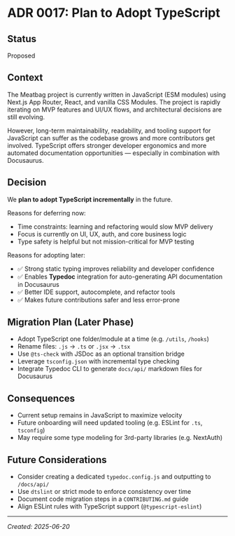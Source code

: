 # ADR 0017: Plan to Adopt TypeScript

## Status

Proposed

## Context

The Meatbag project is currently written in JavaScript (ESM modules) using Next.js App Router, React, and vanilla CSS Modules. The project is rapidly iterating on MVP features and UI/UX flows, and architectural decisions are still evolving.

However, long-term maintainability, readability, and tooling support for JavaScript can suffer as the codebase grows and more contributors get involved. TypeScript offers stronger developer ergonomics and more automated documentation opportunities — especially in combination with Docusaurus.

## Decision

We **plan to adopt TypeScript incrementally** in the future.

Reasons for deferring now:

- Time constraints: learning and refactoring would slow MVP delivery
- Focus is currently on UI, UX, auth, and core business logic
- Type safety is helpful but not mission-critical for MVP testing

Reasons for adopting later:

- ✅ Strong static typing improves reliability and developer confidence
- ✅ Enables **Typedoc** integration for auto-generating API documentation in Docusaurus
- ✅ Better IDE support, autocomplete, and refactor tools
- ✅ Makes future contributions safer and less error-prone

## Migration Plan (Later Phase)

- Adopt TypeScript one folder/module at a time (e.g. `/utils`, `/hooks`)
- Rename files: `.js` → `.ts` or `.jsx` → `.tsx`
- Use `@ts-check` with JSDoc as an optional transition bridge
- Leverage `tsconfig.json` with incremental type checking
- Integrate Typedoc CLI to generate `docs/api/` markdown files for Docusaurus

## Consequences

- Current setup remains in JavaScript to maximize velocity
- Future onboarding will need updated tooling (e.g. ESLint for `.ts`, `tsconfig`)
- May require some type modeling for 3rd-party libraries (e.g. NextAuth)

## Future Considerations

- Consider creating a dedicated `typedoc.config.js` and outputting to `/docs/api/`
- Use `dtslint` or strict mode to enforce consistency over time
- Document code migration steps in a `CONTRIBUTING.md` guide
- Align ESLint rules with TypeScript support (`@typescript-eslint`)

---

_Created: 2025-06-20_
